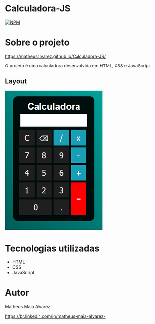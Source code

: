 # Calculadora-JS

[![NPM](https://img.shields.io/npm/l/react)](https://github.com/MatheusAlvarez/Interface_Python2/blob/main/LICENSE) 

# Sobre o projeto

https://matheusalvarez.github.io/Calculadora-JS/

O projeto é uma calculadora desenvolvida em HTML, CSS e JavaScript

## Layout
![Cal1](https://github.com/MatheusAlvarez/Calculadora-JS/blob/main/_assets/Cal.PNG)

# Tecnologias utilizadas
- HTML
- CSS
- JavaScript

# Autor

Matheus Maia Alvarez 

https://br.linkedin.com/in/matheus-maia-alvarez-
